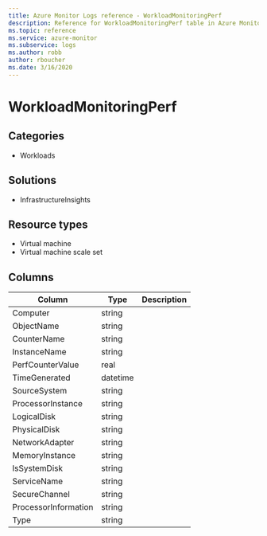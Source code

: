 ```yaml
---
title: Azure Monitor Logs reference - WorkloadMonitoringPerf
description: Reference for WorkloadMonitoringPerf table in Azure Monitor Logs.
ms.topic: reference
ms.service: azure-monitor
ms.subservice: logs
ms.author: robb
author: rboucher
ms.date: 3/16/2020
---
```


# WorkloadMonitoringPerf

 

## Categories

- Workloads
## Solutions

- InfrastructureInsights
## Resource types

- Virtual machine
- Virtual machine scale set




## Columns

|Column|Type|Description|
|---|---|---|
|Computer|string||
|ObjectName|string||
|CounterName|string||
|InstanceName|string||
|PerfCounterValue|real||
|TimeGenerated|datetime||
|SourceSystem|string||
|ProcessorInstance|string||
|LogicalDisk|string||
|PhysicalDisk|string||
|NetworkAdapter|string||
|MemoryInstance|string||
|IsSystemDisk|string||
|ServiceName|string||
|SecureChannel|string||
|ProcessorInformation|string||
|Type|string||
